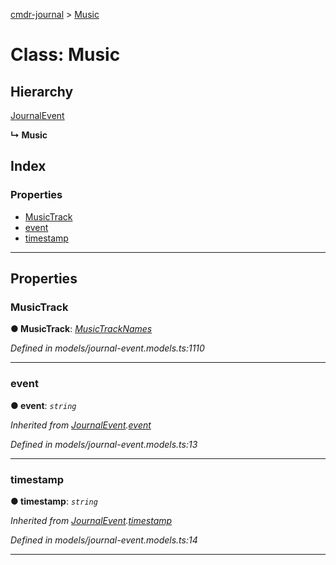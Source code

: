[cmdr-journal](../README.md) > [Music](../classes/music.md)



# Class: Music

## Hierarchy


 [JournalEvent](journalevent.md)

**↳ Music**







## Index

### Properties

* [MusicTrack](music.md#musictrack)
* [event](music.md#event)
* [timestamp](music.md#timestamp)



---
## Properties
<a id="musictrack"></a>

###  MusicTrack

**●  MusicTrack**:  *[MusicTrackNames](../enums/musictracknames.md)* 

*Defined in models/journal-event.models.ts:1110*





___

<a id="event"></a>

###  event

**●  event**:  *`string`* 

*Inherited from [JournalEvent](journalevent.md).[event](journalevent.md#event)*

*Defined in models/journal-event.models.ts:13*





___

<a id="timestamp"></a>

###  timestamp

**●  timestamp**:  *`string`* 

*Inherited from [JournalEvent](journalevent.md).[timestamp](journalevent.md#timestamp)*

*Defined in models/journal-event.models.ts:14*





___


